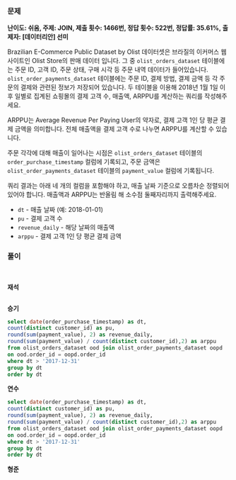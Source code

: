 ### 문제

**난이도: 쉬움, 주제: JOIN, 제출 횟수: 1466번, 정답 횟수: 522번, 정답률: 35.61%, 출제자: [데이터리안] 선미**

Brazilian E-Commerce Public Dataset by Olist 데이터셋은 브라질의 이커머스 웹사이트인 Olist Store의 판매 데이터 입니다. 그 중 `olist_orders_dataset` 테이블에는 주문 ID, 고객 ID, 주문 상태, 구매 시각 등 주문 내역 데이터가 들어있습니다. `olist_order_payments_dataset` 테이블에는 주문 ID, 결제 방법, 결제 금액 등 각 주문의 결제와 관련된 정보가 저장되어 있습니다. 두 테이블을 이용해 2018년 1월 1일 이후 일별로 집계된 쇼핑몰의 결제 고객 수, 매출액, ARPPU를 계산하는 쿼리를 작성해주세요.

ARPPU는 Average Revenue Per Paying User의 약자로, 결제 고객 1인 당 평균 결제 금액을 의미합니다. 전체 매출액을 결제 고객 수로 나누면 ARPPU를 계산할 수 있습니다.

주문 각각에 대해 매출이 일어나는 시점은 `olist_orders_dataset` 테이블의 `order_purchase_timestamp` 컬럼에 기록되고, 주문 금액은 `olist_order_payments_dataset` 테이블의 `payment_value` 컬럼에 기록됩니다.

쿼리 결과는 아래 네 개의 컬럼을 포함해야 하고, 매출 날짜 기준으로 오름차순 정렬되어 있어야 합니다. 매출액과 ARPPU는 반올림 해 소수점 둘째자리까지 출력해주세요.

- `dt` - 매출 날짜 (예: 2018-01-01)
- `pu` - 결제 고객 수
- `revenue_daily` - 해당 날짜의 매출액
- `arppu` - 결제 고객 1인 당 평균 결제 금액

### 풀이
<br>

**재석**

```sql

```

**승기**
```sql
select date(order_purchase_timestamp) as dt,
count(distinct customer_id) as pu,
round(sum(payment_value), 2) as revenue_daily,
round(sum(payment_value) / count(distinct customer_id),2) as arppu
from olist_orders_dataset ood join olist_order_payments_dataset oopd
on ood.order_id = oopd.order_id
where dt > '2017-12-31'
group by dt
order by dt
```

**연수**

```sql
select date(order_purchase_timestamp) as dt,
count(distinct customer_id) as pu,
round(sum(payment_value), 2) as revenue_daily,
round(sum(payment_value) / count(distinct customer_id),2) as arppu
from olist_orders_dataset ood join olist_order_payments_dataset oopd
on ood.order_id = oopd.order_id
where dt > '2017-12-31'
group by dt
order by dt
```

**형준**
```sql

```
